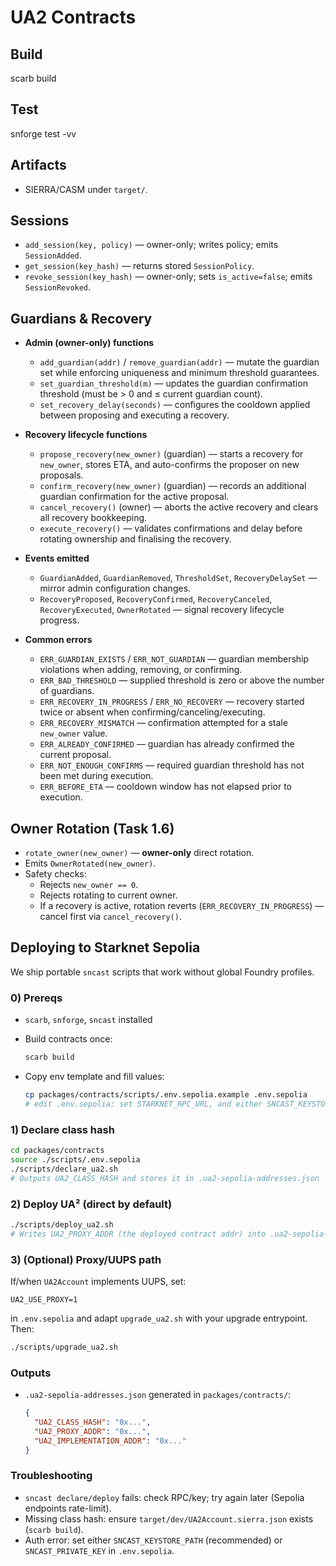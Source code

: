 # UA2 Contracts

## Build
scarb build

## Test
snforge test -vv

## Artifacts
- SIERRA/CASM under `target/`.

## Sessions 

- `add_session(key, policy)` — owner-only; writes policy; emits `SessionAdded`.
- `get_session(key_hash)` — returns stored `SessionPolicy`.
- `revoke_session(key_hash)` — owner-only; sets `is_active=false`; emits `SessionRevoked`.

## Guardians & Recovery

- **Admin (owner-only) functions**
  - `add_guardian(addr)` / `remove_guardian(addr)` — mutate the guardian set while enforcing uniqueness and minimum threshold guarantees.
  - `set_guardian_threshold(m)` — updates the guardian confirmation threshold (must be > 0 and ≤ current guardian count).
  - `set_recovery_delay(seconds)` — configures the cooldown applied between proposing and executing a recovery.

- **Recovery lifecycle functions**
  - `propose_recovery(new_owner)` (guardian) — starts a recovery for `new_owner`, stores ETA, and auto-confirms the proposer on new proposals.
  - `confirm_recovery(new_owner)` (guardian) — records an additional guardian confirmation for the active proposal.
  - `cancel_recovery()` (owner) — aborts the active recovery and clears all recovery bookkeeping.
  - `execute_recovery()` — validates confirmations and delay before rotating ownership and finalising the recovery.

- **Events emitted**
  - `GuardianAdded`, `GuardianRemoved`, `ThresholdSet`, `RecoveryDelaySet` — mirror admin configuration changes.
  - `RecoveryProposed`, `RecoveryConfirmed`, `RecoveryCanceled`, `RecoveryExecuted`, `OwnerRotated` — signal recovery lifecycle progress.

- **Common errors**
  - `ERR_GUARDIAN_EXISTS` / `ERR_NOT_GUARDIAN` — guardian membership violations when adding, removing, or confirming.
  - `ERR_BAD_THRESHOLD` — supplied threshold is zero or above the number of guardians.
  - `ERR_RECOVERY_IN_PROGRESS` / `ERR_NO_RECOVERY` — recovery started twice or absent when confirming/canceling/executing.
  - `ERR_RECOVERY_MISMATCH` — confirmation attempted for a stale `new_owner` value.
  - `ERR_ALREADY_CONFIRMED` — guardian has already confirmed the current proposal.
  - `ERR_NOT_ENOUGH_CONFIRMS` — required guardian threshold has not been met during execution.
  - `ERR_BEFORE_ETA` — cooldown window has not elapsed prior to execution.

## Owner Rotation (Task 1.6)

- `rotate_owner(new_owner)` — **owner-only** direct rotation.
- Emits `OwnerRotated(new_owner)`.
- Safety checks:
  - Rejects `new_owner == 0`.
  - Rejects rotating to current owner.
  - If a recovery is active, rotation reverts (`ERR_RECOVERY_IN_PROGRESS`) — cancel first via `cancel_recovery()`.

## Deploying to Starknet Sepolia

We ship portable `sncast` scripts that work without global Foundry profiles.

### 0) Prereqs
- `scarb`, `snforge`, `sncast` installed
- Build contracts once:
  ```bash
  scarb build
  ```
- Copy env template and fill values:

  ```bash
  cp packages/contracts/scripts/.env.sepolia.example .env.sepolia
  # edit .env.sepolia: set STARKNET_RPC_URL, and either SNCAST_KEYSTORE_PATH or SNCAST_PRIVATE_KEY.
  ```

### 1) Declare class hash

```bash
cd packages/contracts
source ./scripts/.env.sepolia
./scripts/declare_ua2.sh
# Outputs UA2_CLASS_HASH and stores it in .ua2-sepolia-addresses.json
```

### 2) Deploy UA² (direct by default)

```bash
./scripts/deploy_ua2.sh
# Writes UA2_PROXY_ADDR (the deployed contract addr) into .ua2-sepolia-addresses.json
```

### 3) (Optional) Proxy/UUPS path

If/when `UA2Account` implements UUPS, set:

```
UA2_USE_PROXY=1
```

in `.env.sepolia` and adapt `upgrade_ua2.sh` with your upgrade entrypoint. Then:

```bash
./scripts/upgrade_ua2.sh
```

### Outputs

* `.ua2-sepolia-addresses.json` generated in `packages/contracts/`:

  ```json
  {
    "UA2_CLASS_HASH": "0x...",
    "UA2_PROXY_ADDR": "0x...",
    "UA2_IMPLEMENTATION_ADDR": "0x..."
  }
  ```

### Troubleshooting

* `sncast declare/deploy` fails: check RPC/key; try again later (Sepolia endpoints rate-limit).
* Missing class hash: ensure `target/dev/UA2Account.sierra.json` exists (`scarb build`).
* Auth error: set either `SNCAST_KEYSTORE_PATH` (recommended) or `SNCAST_PRIVATE_KEY` in `.env.sepolia`.
